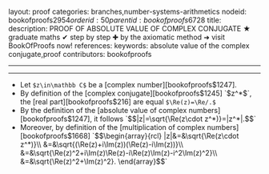 layout: proof
categories: branches,number-systems-arithmetics
nodeid: bookofproofs$2954
orderid: 50
parentid: bookofproofs$6728
title: 
description: PROOF OF ABSOLUTE VALUE OF COMPLEX CONJUGATE &#9733; graduate maths &#10004; step by step &#10010; by the axiomatic method &#10140; visit BookOfProofs now!
references: 
keywords: absolute value of the complex conjugate,proof
contributors: bookofproofs

---


---

* Let `$z\in\mathbb C$` be a [complex number][bookofproofs$1247].
* By definition of the [complex conjugate][bookofproofs$1245] `$z^*$`, the [real part][bookofproofs$216] are equal `$\Re(z)=\Re/.$`
* By the definition of the [absolute value of complex numbers][bookofproofs$1247], it follows `$$|z|=\sqrt{\Re(z\cdot z^*)}=|z^*|.$$`
* Moreover, by definition of the [multiplication of complex numbers][bookofproofs$1668] `$$\begin{array}{rcl}
|z|&=&\sqrt{\Re(z\cdot z^*)}\\
&=&\sqrt{(\Re(z)+i\Im(z))(\Re(z)-i\Im(z))}\\
&=&\sqrt{\Re(z)^2+i\Im(z)\Re(z)-i\Re(z)\Im(z)-i^2\Im(z)^2}\\
&=&\sqrt{\Re(z)^2+\Im(z)^2}.
\end{array}$$`
